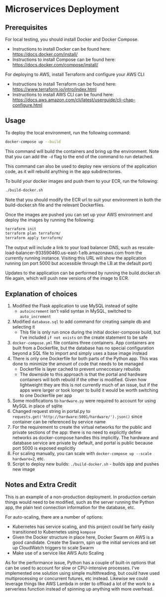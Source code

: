 # Microservices Deployment

## Prerequisites

For local testing, you should install Docker and Docker Compose. 

* Instructions to install Docker can be found here: https://docs.docker.com/install/
* Instructions to install Compose can be found here: https://docs.docker.com/compose/install/

For deploying to AWS, install Terraform and configure your AWS CLI

* Instructions to install Terraform can be found here: https://www.terraform.io/intro/index.html 
* Instructions to install AWS CLI can be found here: https://docs.aws.amazon.com/cli/latest/userguide/cli-chap-configure.html 

## Usage
To deploy the local environment, run the following command:

```bash
docker-compose up --build
```

This command will build the containers and bring up the environment. Note that you can add the ```-d``` flag to the end of the command to run detached.

This command can also be used to deploy new versions of the application code, as it will rebuild anything in the app subdirectories.

To build your docker images and push them to your ECR, run the following:

```bash
./build-docker.sh
```

Note that you should modify the ECR url to suit your environment in both the build-docker.sh file and the relevant Dockerfiles.

Once the images are pushed you can set up your AWS environment and deploy the images by running the following:

```bash
terraform init
terraform plan terraform/
terraform apply terraform/
```

The output will include a link to your load balancer DNS, such as rescale-load-balancer-933590460.us-east-1.elb.amazonaws.com from the currently running instance. Visiting this URL will show the application running (on port 5000 but accessible through the LB at the default port)

Updates to the application can be performed by running the build.docker.sh file again, which will push new versions of the image to ECR.


## Explanation of choices
1. Modified the Flask application to use MySQL instead of sqlite
    * ```autoincrement``` isn't valid syntax in MySQL, switched to ```auto_increment```
1. Modified ```database.sql``` to add command for creating sample db and selecting it 
    * This file is only run once during the initial docker-compose build, but I've included ```if not exists``` on the create statement to be safe
1. ```docker-compose.yml``` file contains three containers. App containers are built from a Dockerfile, but the database has no special configuration beyond a SQL file to import and simply uses a base image instead
1. There is only one Dockerfile for both parts of the Python app. This was done to minimize the amount of code that needs to be managed
    * Dockerfile is layer cached to prevent unneccesary rebuilds
    * The downside to this approach is that the portal and hardware containers will both rebuild if the other is modified. Given how lightweight they are this is not currently much of an issue, but if the apps were larger or took longer to build it would be worth switching to one Dockerfile per app
1. Some modifications to ```hardware.py``` were required to account for using MySQL in place of sqlite
1. Changed request string in portal.py to ```requests.get('http://hardware:5001/hardware/').json()``` since container can be referenced by service name
1. For the requirement to create the virtual networks for the public and private sections of the app: there is no need to explicitly define networks as docker-compose handles this implicitly. The hardware and database service are private by default, and portal is public because port 5000 is exposed explicitly
1. For scaling manually, you can scale with ```docker-compose up --scale hardware=2```, etc. 
1. Script to deploy new builds: ```./build-docker.sh``` - builds app and pushes new image

## Notes and Extra Credit

This is an example of a non-production deployment. In production certain things would need to be modified, such as the server running the Python app, the plain text connection information for the database, etc.

For auto-scaling, there are a number of options:
- Kubernetes has service scaling, and this project could be fairly easily transitioned to Kubernetes using ```kompose```
- Given the Docker structure in place here, Docker Swarm on AWS is a good candidate. Create the Swarm, spin up the initial services and set up CloudWatch triggers to scale Swarm
- Make use of a service like AWS Auto Scaling

As for the performance issue, Python has a couple of built-in options that can be used to account for slow or CPU-intensive processes. I've implemented one solution using simple multithreading, but could have used multiprocessing or concurrent futures, etc instead. Likewise we could leverage things like AWS Lambda in order to offload a lot of the work to a serverless function instead of spinning up anything with more overhead. 
